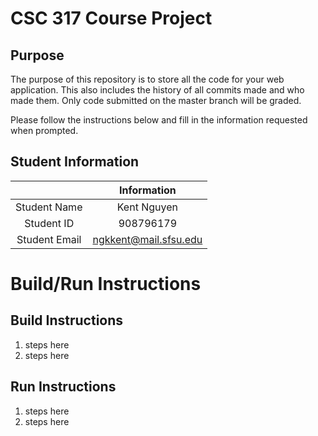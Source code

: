 # CSC 317 Course Project

## Purpose

The purpose of this repository is to store all the code for your web application. This also includes the history of all commits made and who made them. Only code submitted on the master branch will be graded.

Please follow the instructions below and fill in the information requested when prompted.

## Student Information

|               |        Information       |
|:-------------:|:------------------------:|
| Student Name  | Kent Nguyen              |
| Student ID    | 908796179                |
| Student Email | ngkkent@mail.sfsu.edu    |



# Build/Run Instructions

## Build Instructions
1. steps here
2. steps here

## Run Instructions
1. steps here
2. steps here 
